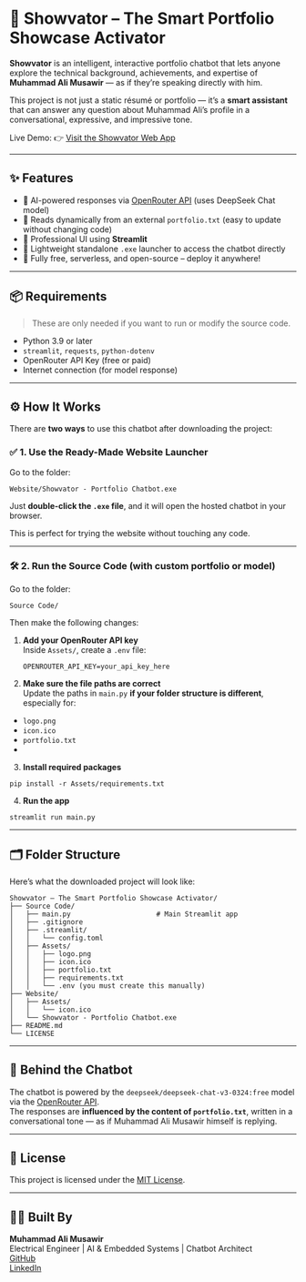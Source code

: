 # 💼 Showvator – The Smart Portfolio Showcase Activator

**Showvator** is an intelligent, interactive portfolio chatbot that lets anyone explore the technical background, achievements, and expertise of **Muhammad Ali Musawir** — as if they’re speaking directly with him.

This project is not just a static résumé or portfolio — it’s a **smart assistant** that can answer any question about Muhammad Ali’s profile in a conversational, expressive, and impressive tone.

Live Demo: 👉 [Visit the Showvator Web App](https://muhammadalimusawir-showvator-portfolio-chatbot.streamlit.app)

---

## ✨ Features

- 🔹 AI-powered responses via [OpenRouter API](https://openrouter.ai) (uses DeepSeek Chat model)
- 🔹 Reads dynamically from an external `portfolio.txt` (easy to update without changing code)
- 🔹 Professional UI using **Streamlit**
- 🔹 Lightweight standalone `.exe` launcher to access the chatbot directly
- 🔹 Fully free, serverless, and open-source – deploy it anywhere!

---

## 📦 Requirements

> These are only needed if you want to run or modify the source code.

- Python 3.9 or later
- `streamlit`, `requests`, `python-dotenv`
- OpenRouter API Key (free or paid)
- Internet connection (for model response)

---

## ⚙️ How It Works

There are **two ways** to use this chatbot after downloading the project:

### ✅ 1. Use the Ready-Made Website Launcher

Go to the folder:
```
Website/Showvator - Portfolio Chatbot.exe
```

Just **double-click the `.exe` file**, and it will open the hosted chatbot in your browser.

This is perfect for trying the website without touching any code.

---

### 🛠️ 2. Run the Source Code (with custom portfolio or model)

Go to the folder:
```
Source Code/
```

Then make the following changes:

1. **Add your OpenRouter API key**  
   Inside `Assets/`, create a `.env` file:
   ```
   OPENROUTER_API_KEY=your_api_key_here
   ```
   
2. **Make sure the file paths are correct**  
Update the paths in `main.py` **if your folder structure is different**, especially for:
- `logo.png`
- `icon.ico`
- `portfolio.txt`
- 
3. **Install required packages**

```
pip install -r Assets/requirements.txt
```

4. **Run the app**

```
streamlit run main.py
```

---

## 🗂 Folder Structure

Here’s what the downloaded project will look like:

```
Showvator – The Smart Portfolio Showcase Activator/
├── Source Code/
│   ├── main.py                     # Main Streamlit app
│   ├── .gitignore
│   ├── .streamlit/
│   │   └── config.toml
│   ├── Assets/
│   │   ├── logo.png
│   │   ├── icon.ico
│   │   ├── portfolio.txt
│   │   ├── requirements.txt
│   │   └── .env (you must create this manually)
├── Website/
│   ├── Assets/
│   │   └── icon.ico
│   └── Showvator - Portfolio Chatbot.exe
├── README.md
└── LICENSE
```

---

## 🧠 Behind the Chatbot

The chatbot is powered by the `deepseek/deepseek-chat-v3-0324:free` model via the [OpenRouter API](https://openrouter.ai/).  
The responses are **influenced by the content of `portfolio.txt`**, written in a conversational tone — as if Muhammad Ali Musawir himself is replying.

---

## 📄 License

This project is licensed under the [MIT License](LICENSE).

---

## 👨‍💻 Built By

**Muhammad Ali Musawir**  
Electrical Engineer | AI & Embedded Systems | Chatbot Architect  
[GitHub](https://github.com/Muhammad-Ali-Musawir)  
[LinkedIn](https://linkedin.com/in/muhammad-ali-musawir)
